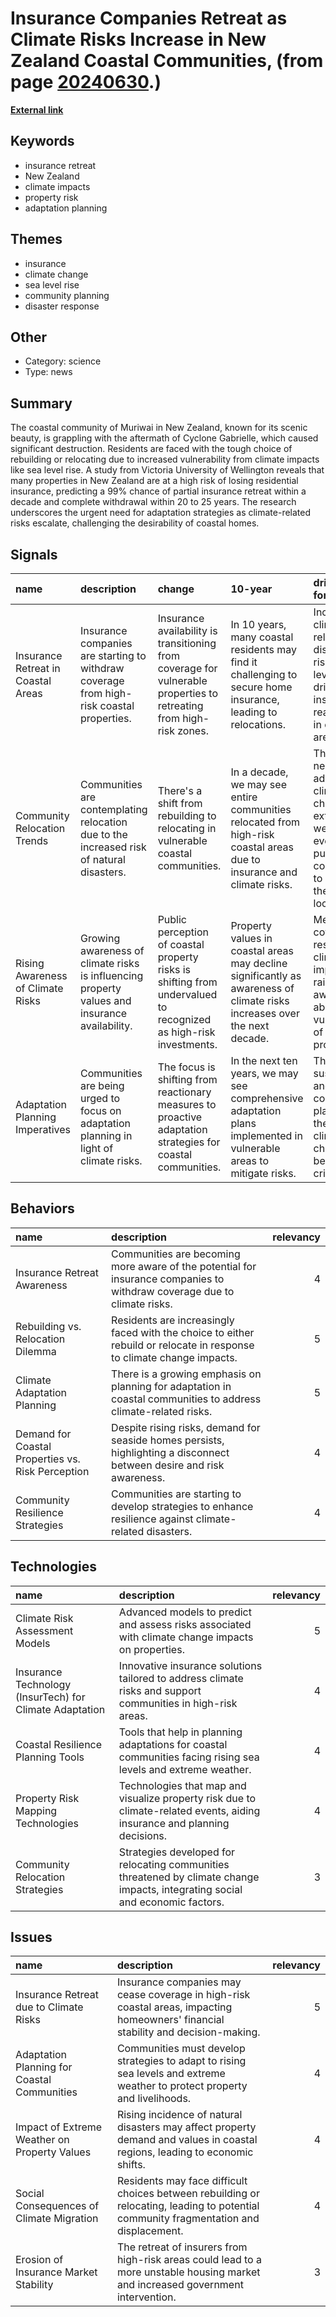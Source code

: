 # __Insurance Companies Retreat as Climate Risks Increase in New Zealand Coastal Communities__, (from page [20240630](https://kghosh.substack.com/p/20240630).)

__[External link](https://hakaimagazine.com/videos-visuals/in-graphic-detail-as-sea-levels-rise-insurance-retreats/?utm_source=substack&utm_medium=email)__



## Keywords

* insurance retreat
* New Zealand
* climate impacts
* property risk
* adaptation planning

## Themes

* insurance
* climate change
* sea level rise
* community planning
* disaster response

## Other

* Category: science
* Type: news

## Summary

The coastal community of Muriwai in New Zealand, known for its scenic beauty, is grappling with the aftermath of Cyclone Gabrielle, which caused significant destruction. Residents are faced with the tough choice of rebuilding or relocating due to increased vulnerability from climate impacts like sea level rise. A study from Victoria University of Wellington reveals that many properties in New Zealand are at a high risk of losing residential insurance, predicting a 99% chance of partial insurance retreat within a decade and complete withdrawal within 20 to 25 years. The research underscores the urgent need for adaptation strategies as climate-related risks escalate, challenging the desirability of coastal homes.

## Signals

| name                               | description                                                                                   | change                                                                                                              | 10-year                                                                                                                  | driving-force                                                                                                             |   relevancy |
|:-----------------------------------|:----------------------------------------------------------------------------------------------|:--------------------------------------------------------------------------------------------------------------------|:-------------------------------------------------------------------------------------------------------------------------|:--------------------------------------------------------------------------------------------------------------------------|------------:|
| Insurance Retreat in Coastal Areas | Insurance companies are starting to withdraw coverage from high-risk coastal properties.      | Insurance availability is transitioning from coverage for vulnerable properties to retreating from high-risk zones. | In 10 years, many coastal residents may find it challenging to secure home insurance, leading to relocations.            | Increasing climate-related disasters and rising sea levels are driving insurers to reassess risk in coastal areas.        |           5 |
| Community Relocation Trends        | Communities are contemplating relocation due to the increased risk of natural disasters.      | There's a shift from rebuilding to relocating in vulnerable coastal communities.                                    | In a decade, we may see entire communities relocated from high-risk coastal areas due to insurance and climate risks.    | The necessity to adapt to climate change and extreme weather events is pushing communities to reconsider their locations. |           4 |
| Rising Awareness of Climate Risks  | Growing awareness of climate risks is influencing property values and insurance availability. | Public perception of coastal property risks is shifting from undervalued to recognized as high-risk investments.    | Property values in coastal areas may decline significantly as awareness of climate risks increases over the next decade. | Media coverage and research on climate impacts are raising awareness about the vulnerabilities of coastal properties.     |           4 |
| Adaptation Planning Imperatives    | Communities are being urged to focus on adaptation planning in light of climate risks.        | The focus is shifting from reactionary measures to proactive adaptation strategies for coastal communities.         | In the next ten years, we may see comprehensive adaptation plans implemented in vulnerable areas to mitigate risks.      | The need for sustainable and resilient community planning in the face of climate change is becoming critical.             |           4 |

## Behaviors

| name                                              | description                                                                                                             |   relevancy |
|:--------------------------------------------------|:------------------------------------------------------------------------------------------------------------------------|------------:|
| Insurance Retreat Awareness                       | Communities are becoming more aware of the potential for insurance companies to withdraw coverage due to climate risks. |           4 |
| Rebuilding vs. Relocation Dilemma                 | Residents are increasingly faced with the choice to either rebuild or relocate in response to climate change impacts.   |           5 |
| Climate Adaptation Planning                       | There is a growing emphasis on planning for adaptation in coastal communities to address climate-related risks.         |           5 |
| Demand for Coastal Properties vs. Risk Perception | Despite rising risks, demand for seaside homes persists, highlighting a disconnect between desire and risk awareness.   |           4 |
| Community Resilience Strategies                   | Communities are starting to develop strategies to enhance resilience against climate-related disasters.                 |           4 |

## Technologies

| name                                                    | description                                                                                                                    |   relevancy |
|:--------------------------------------------------------|:-------------------------------------------------------------------------------------------------------------------------------|------------:|
| Climate Risk Assessment Models                          | Advanced models to predict and assess risks associated with climate change impacts on properties.                              |           5 |
| Insurance Technology (InsurTech) for Climate Adaptation | Innovative insurance solutions tailored to address climate risks and support communities in high-risk areas.                   |           4 |
| Coastal Resilience Planning Tools                       | Tools that help in planning adaptations for coastal communities facing rising sea levels and extreme weather.                  |           4 |
| Property Risk Mapping Technologies                      | Technologies that map and visualize property risk due to climate-related events, aiding insurance and planning decisions.      |           4 |
| Community Relocation Strategies                         | Strategies developed for relocating communities threatened by climate change impacts, integrating social and economic factors. |           3 |

## Issues

| name                                         | description                                                                                                                           |   relevancy |
|:---------------------------------------------|:--------------------------------------------------------------------------------------------------------------------------------------|------------:|
| Insurance Retreat due to Climate Risks       | Insurance companies may cease coverage in high-risk coastal areas, impacting homeowners' financial stability and decision-making.     |           5 |
| Adaptation Planning for Coastal Communities  | Communities must develop strategies to adapt to rising sea levels and extreme weather to protect property and livelihoods.            |           4 |
| Impact of Extreme Weather on Property Values | Rising incidence of natural disasters may affect property demand and values in coastal regions, leading to economic shifts.           |           4 |
| Social Consequences of Climate Migration     | Residents may face difficult choices between rebuilding or relocating, leading to potential community fragmentation and displacement. |           4 |
| Erosion of Insurance Market Stability        | The retreat of insurers from high-risk areas could lead to a more unstable housing market and increased government intervention.      |           3 |